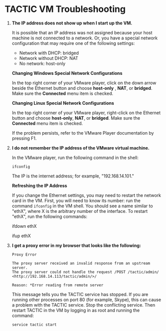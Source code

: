 # TACTIC VM Troubleshooting

1.  **The IP address does not show up when I start up the VM.**

    It is possible that an IP address was not assigned because your host
    machine is not connected to a network. Or, you have a special network
    configuration that may require one of the following settings: 
    
    - Network with DHCP: bridged
    - Network without DHCP: NAT
    - No network: host-only

    **Changing Windows Special Network Configurations**

    In the top right corner of your VMware player, click on the down arrow
    beside the Ethernet button and choose **host-only** , **NAT**, or **bridged**.
    Make sure the **Connected** menu item is checked.

    **Changing Linux Special Network Configurations**

    In the top right corner of your VMware player, right-click on the
    Ethernet button and choose **host-only**, **NAT**, or **bridged**. Make sure
    the **Connected** menu item is checked.

    If the problem persists, refer to the VMware Player documentation by
    pressing F1.

2.  **I do not remember the IP address of the VMware virtual machine.**

    In the VMware player, run the following command in the shell:

        ifconfig

    The IP is the internet address; for example, "192.168.14.101."

    **Refreshing the IP Address**

    If you change the Ethernet settings, you may need to restart the network
    card in the VM. First, you will need to know its number: run the command
    `ifconfig` in the VM shell. You should see a name similar to "ethX",
    where X is the arbitrary number of the interface. To restart "ethX", run
    the following commands:

       ifdown ethX

       ifup ethX

3.  **I get a proxy error in my browser that looks like the following:**

        Proxy Error

        The proxy server received an invalid response from an upstream server.
        The proxy server could not handle the request /POST /tactic/admin/ <http://192.168.14.113/tactic/admin/>/

        Reason: *Error reading from remote server

    This message tells you the TACTIC service has stopped. If you are
    running other processes on port 80 (for example, Skype), this can cause
    a problem with the TACTIC service. Stop the conflicting service. Then
    restart TACTIC in the VM by logging in as root and running the command:

        service tactic start


